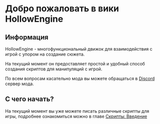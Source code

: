 # Добро пожаловать в вики HollowEngine

## Информация

HollowEngine - многофункциональный движок для взаимодействия с игрой с упором на создание сюжета.

На текущий момент он предоставляет простой и удобный способ создания скриптов для манипуляций с игрой.

По всем вопросам касательно мода вы можете обращаться в [Discord](https://discord.gg/qKpPhkwGCY) сервер мода.

## С чего начать?

На текущий момент вы уже можете писать различные скрипты для игры, подробнее ознакомиться можно в главе [Скрипты: Введение](scripting/introduction.md)